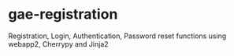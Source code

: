 # gae-registration
Registration, Login, Authentication, Password reset functions using webapp2, Cherrypy and Jinja2
